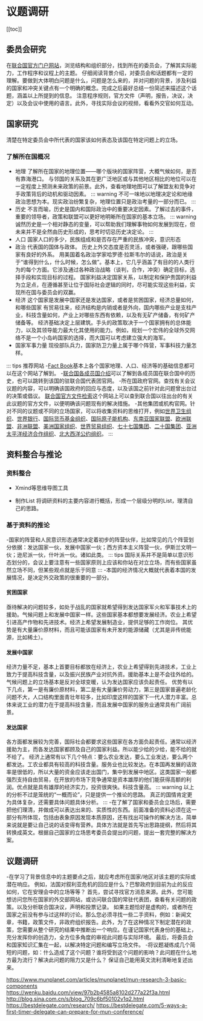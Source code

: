 # 议题调研

[[toc]]
## 委员会研究

在[联合国官方门户网站]( http://www.un.org/zh/)，浏览结构和组织部分，找到所在的委员会，了解其实际能力，工作程序和议程上的主题。
仔细阅读背景介绍，对委员会和话题都有一定的理解。要做到大体明白问题是什么，问题是怎么来的，并对问题的背景，涉及利益的国家和冲突关键点有一个明确的概念。完成之后最好总结一份简述来描述这个话题，涵盖以上所提到的信息。
注意程序规则，官方文件（声明，报告，决议，决定）以及会议中使用的语言。此外，寻找实际会议的视频，看看外交官如何互动。

## 国家研究
清楚在特定委员会中所代表的国家该如何表态及该国在特定问题上的立场。

### 了解所在国概况

- 地理
了解所在国家的地理位置——哪个版块的国家阵营，大概气候如何，是否有靠海港口。
与邻国的关系及其在更广泛地区或与其他地区相比的地位可以在一定程度上预测未来政策的前景。此外，查看地理地图可以了解盟友和竞争对手政策背后的动机和驱动因素。
::: warning
不可一味地以地理决定论和地缘政治思想为本。现实政治纷繁复杂，地理位置只是政治考量的一部分而已。 
:::
- 历史
不言而喻，历史是国内和国际政治中的重要决定因素。了解过去的事件，重要的领导者，政策和联盟可以更好地明晰所在国家的基本立场。
::: warning
诚然历史是一个相对静态的变量，可以帮助我们理解事物如何发展到现在，但未来并不是全然由历史形成的，思考时切忌历史决定论。
:::
- 人口
国家人口的多少，民族组成和是否存在严重的民族冲突，意识形态
- 政治
代表国的国体与政体。
历史上外交态度是否灵活，或者强硬，跟哪些国家有良好的外系。
用美国着名政治学家哈罗德·拉斯韦尔的话说，政治是关于“谁得到什么，什么时候，怎么做”。基本上，它几乎涵盖了有目的的人类行为的每个方面。它涉及通过各种政治战略（谈判，合作，冲突）确定目标，选择手段和实现目标的过程。
国家利益决定国家关系，以制定和保护贵国的利益为立足点，在遵循甚至让位于国际社会逻辑的同时，尽可能实现这些利益，实现所在国与委员会的双赢。
- 经济
这个国家是发展中国家还是发达国家，或者是贫困国家，经济总量如何，和哪些国家
有贸易往来，经济结构是内销或者是外向，国内哪些产业是支柱产业，科技含量如何，产业上对哪些东西有依赖，以及有无矿产储备，有何矿产储备等。
经济基础决定上层建筑。手头的政策取决于一个国家拥有的总体能力，以及其领导能力最大化其使用的能力。例如，规划一个宏伟的全球外交网络不是一个小岛屿国家的选择，而大国可以考虑建立强大的海军。
- 国家军事力量
现役部队兵力，国家防卫力量上属于哪个阵营，军事科技力量怎样。
 
::: tips 推荐网站
-[Fact Book]( https://www.cia.gov/library/publications/the-world-factbook/)基本上各个国家地理、人口、经济等的基础信息都可以在这个网站了解到。
-[联合国各成员国介绍]( http://www.un.org/zh/member-states/index.html)可以了解到各成员国在联合国中的历史，也可以跳转到该国的驻联合国代表团官网。
-所在国政府官网。查找有关会议议题的内容，可以明确该国政府的回应与态度，以及该国之前针对此问题曾出台过的决策或倡议。
[联合国官方文件检索](http://www.un.org/en/offical-documents-system-search/index.html)这个网站上可以查到联合国以往出台的有关此议题的官方文件，以便明确该问题现有的解决措施。
-其他集团或机构官网。针对不同的议题或不同的立场国家，可以将收集资料的思维打开，例如[世界卫生组织](http://www.who.int)、[世界银行](http://www.worldbank.org)、[国际货币基金组织](http://imf.org)、[国际原子能机构](http://iaea.org)、[东南亚国家联盟](http://aseansec.org)、[欧洲联盟](http://europa.eu)、[非洲联盟](http;//www.au.int)、[美洲国家组织](http://www.oas.org)、[世界贸易组织](http://www.wto.org)、[七十七国集团](http://www.g77.org)、[二十国集团](http://www.g20.org)、[亚洲太平洋经济合作组织](http://www.apec.org)、[北大西洋公约组织](http://www.nato.int)。
::: 
## 资料整合与推论
### 资料整合
- Xmind等思维导图工具

- 制作List
将调研资料的主要内容进行概括，形成一个层级分明的List，理清自己的思路。

### 基于资料的推论
-国家的阵营和人民意识形态通常决定着初步的阵营伙伴，比如常见的几个阵营划分依据：发达国家一伙，发展中国家一伙；西方资本主义阵营一伙，伊斯兰文明一伙；逊尼派一伙，什叶派一伙。诸如此类。
::: tips
国际关系并不是简单以意识形态划分的，会议上要注意有一些国家原则上应该和你站在对立立场，而有些国家虽然立场不同，但某些观点就是乐于同意
:::
-本国的经济情况大概就代表着本国的发展情况，是决定外交政策的很重要的一部分。
#### 贫困国家
亟待解决的问题较多，如处于战乱的国家就希望得到发达国家军火和军事技术上的援助。气候问题上和发展中国家一样。这些国家基本都想要发展经济。农业上希望引进高产作物和先进技术。经济上希望发展制造业，提供足够的工作岗位。
其优势是有大量廉价原材料，而且可能该国家有未开发的能源储藏（尤其是非传统能源，比如稀土）。
#### 发展中国家
经济力量不足，基本上首要目标都放在经济上，农业上希望得到先进技术，工业上致力于提高科技含量，以及振兴民族产业对抗外资。援助基本上是不会往外给的。气候问题上的立场基本是反对全球变暖，认为发达国家应该负起责任。
优势有以下几点，第一是有廉价原材料，第二是有大量廉价劳动力，第三是国家普遍老龄化问题不大，人口结构里面青壮年较多，比如印度这样的国家下一代人潜力丰富。总体来说工业的潜力在于提高科技含量，而且发展中国家的服务业通常具有广阔前景。
#### 发达国家
各方面都发展较为完善，国际社会都要求这些国家在各方面负起责任。通常以经济援助为主，而各发达国家都顾及自己的国家利益。所以能少给的少给，能不给的就不给了。
经济上通常有以下几个特点：要么农业发达，要么工业发达，要么两个都发达。工农业都具有较高的科技含量。服务业也比较发达。在本国再发展的话效率是很低的，所以大量的资金应该走出国门，集中到发展中地区。这类国家一般都强烈支持自由贸易，在开放的市场下竞争通常是资本雄厚的他们能获得高额的利润。优点就是具有雄厚的经济实力，投资很爽快。科技含量高。
::: warning
以上的分析不过是笼统的“一概而论”，只是提供一个推论的思路。
真正的国情肯定更为具体复杂，还需要具体问题具体分析。
:::
-在了解了国家和委员会立场后，需要把他们理清，并做成可以表达出来的、实质性的东西。前面准备的资料必须在这一部分有所体现，包括由表象原因发现本质原因，还有找出可操作的解决方法，简单来说就是要让自己说的话变得有营养。具体方法就是首先写出思路提纲，然后将其转换成英文。根据自己国家的立场思考委员会提出的问题，提出一套完整的解决方案。

## 议题调研
-在学习了背景信息中的主题要点之后，就应考虑所在国家/地区对该主题的实际或潜在响应。
例如，法国对叙利亚危机的回应是什么？巴黎政府到目前为止的反应如何，它在安理会中的立场等等？
首先，尝试寻找官方消息来源。此外，您可能想访问您所在国家的外交部网站，或访问联合国的常驻代表团，查看有关问题的政策。以及分析联合国决议，声明和投票记录。
如果主题恰好是虚构的，或者所在国家之前没有参与过这样的讨论。那么您必须寻找一些二手资料，例如：新闻文章，书籍，政策文件，非政府组织报告。此外，为了在这种情况下制定潜在的政策，您需要从整个研究的结果中推断出一个响应。在谨记国家代表身份的基础上，充分发挥你的创造力，全方位多角度的审视此问题与实际环境。
最后，将委员会和国家知识汇集在一起，以解决特定问题和编写立场文件。
-将议题凝练成几个简短的问题，如：什么造成了这个问题？谁将受到这个问题的影响？此问题在什么地方最为流行？解决此问题的阻力又是什么？
保证自己能用英文流利清晰地复述出来。

https://www.munplanet.com/articles/munplanet/mun-research-3-basic-components https://wenku.baidu.com/view/97b2b4585a8102d277a22f3a.html
http://blog.sina.com.cn/s/blog_709c6bf50102v1q2.html
https://bestdelegate.com/research/
https://bestdelegate.com/5-ways-a-first-timer-delegate-can-prepare-for-mun-conference/




